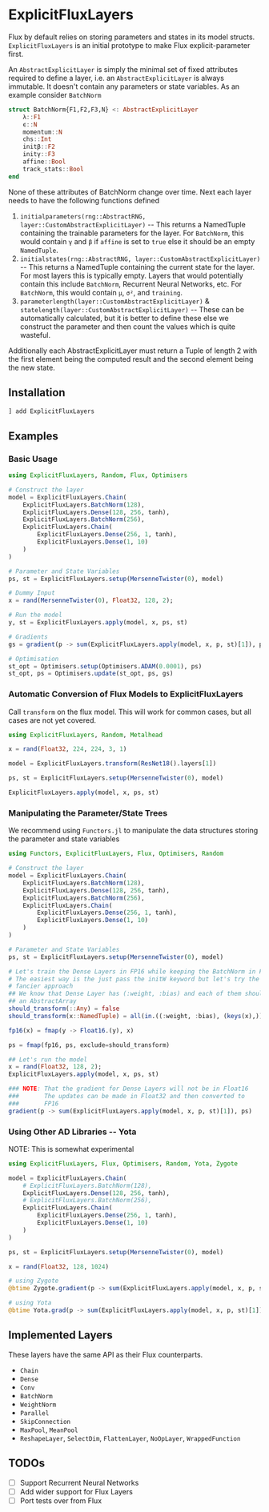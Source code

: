 # ExplicitFluxLayers

Flux by default relies on storing parameters and states in its model structs. `ExplicitFluxLayers` is an initial prototype
to make Flux explicit-parameter first.

An `AbstractExplicitLayer` is simply the minimal set of fixed attributes required to define a layer, i.e. an `AbstractExplicitLayer` is
always immutable. It doesn't contain any parameters or state variables. As an example consider `BatchNorm`

```julia
struct BatchNorm{F1,F2,F3,N} <: AbstractExplicitLayer
    λ::F1
    ϵ::N
    momentum::N
    chs::Int
    initβ::F2
    initγ::F3
    affine::Bool
    track_stats::Bool
end
```

None of these attributes of BatchNorm change over time. Next each layer needs to have the following functions defined

1. `initialparameters(rng::AbstractRNG, layer::CustomAbstractExplicitLayer)` -- This returns a NamedTuple containing the trainable
   parameters for the layer. For `BatchNorm`, this would contain `γ` and `β` if `affine` is set to `true` else it should
   be an empty `NamedTuple`.
2. `initialstates(rng::AbstractRNG, layer::CustomAbstractExplicitLayer)` -- This returns a NamedTuple containing the current
   state for the layer. For most layers this is typically empty. Layers that would potentially contain this include
   `BatchNorm`, Recurrent Neural Networks, etc. For `BatchNorm`, this would contain `μ`, `σ²`, and `training`.
3. `parameterlength(layer::CustomAbstractExplicitLayer)` & `statelength(layer::CustomAbstractExplicitLayer)` -- These can be automatically
   calculated, but it is better to define these else we construct the parameter and then count the values which is quite
   wasteful.

Additionally each AbstractExplicitLayer must return a Tuple of length 2 with the first element being the computed result and the
second element being the new state.

## Installation

```julia
] add ExplicitFluxLayers
```

## Examples
### Basic Usage

```julia
using ExplicitFluxLayers, Random, Flux, Optimisers

# Construct the layer
model = ExplicitFluxLayers.Chain(
    ExplicitFluxLayers.BatchNorm(128),
    ExplicitFluxLayers.Dense(128, 256, tanh),
    ExplicitFluxLayers.BatchNorm(256),
    ExplicitFluxLayers.Chain(
        ExplicitFluxLayers.Dense(256, 1, tanh),
        ExplicitFluxLayers.Dense(1, 10)
    )
)

# Parameter and State Variables
ps, st = ExplicitFluxLayers.setup(MersenneTwister(0), model)

# Dummy Input
x = rand(MersenneTwister(0), Float32, 128, 2);

# Run the model
y, st = ExplicitFluxLayers.apply(model, x, ps, st)

# Gradients
gs = gradient(p -> sum(ExplicitFluxLayers.apply(model, x, p, st)[1]), ps)[1]

# Optimisation
st_opt = Optimisers.setup(Optimisers.ADAM(0.0001), ps)
st_opt, ps = Optimisers.update(st_opt, ps, gs)
```

### Automatic Conversion of Flux Models to ExplicitFluxLayers

Call `transform` on the flux model. This will work for common cases, but all cases are not yet covered.

```julia
using ExplicitFluxLayers, Random, Metalhead

x = rand(Float32, 224, 224, 3, 1)

model = ExplicitFluxLayers.transform(ResNet18().layers[1])

ps, st = ExplicitFluxLayers.setup(MersenneTwister(0), model)

ExplicitFluxLayers.apply(model, x, ps, st)
```

### Manipulating the Parameter/State Trees

We recommend using `Functors.jl` to manipulate the data structures storing the parameter and state
variables

```julia
using Functors, ExplicitFluxLayers, Flux, Optimisers, Random

# Construct the layer
model = ExplicitFluxLayers.Chain(
    ExplicitFluxLayers.BatchNorm(128),
    ExplicitFluxLayers.Dense(128, 256, tanh),
    ExplicitFluxLayers.BatchNorm(256),
    ExplicitFluxLayers.Chain(
        ExplicitFluxLayers.Dense(256, 1, tanh),
        ExplicitFluxLayers.Dense(1, 10)
    )
)

# Parameter and State Variables
ps, st = ExplicitFluxLayers.setup(MersenneTwister(0), model)

# Let's train the Dense Layers in FP16 while keeping the BatchNorm in FP32
# The easiest way is the just pass the initW keyword but let's try the
# fancier approach
## We know that Dense Layer has (:weight, :bias) and each of them should be
## an AbstractArray
should_transform(::Any) = false
should_transform(x::NamedTuple) = all(in.((:weight, :bias), (keys(x),))) && all(Functors.isleaf, values(x))

fp16(x) = fmap(y -> Float16.(y), x)

ps = fmap(fp16, ps, exclude=should_transform)

## Let's run the model
x = rand(Float32, 128, 2);
ExplicitFluxLayers.apply(model, x, ps, st)

### NOTE: That the gradient for Dense Layers will not be in Float16
###       The updates can be made in Float32 and then converted to
###       FP16
gradient(p -> sum(ExplicitFluxLayers.apply(model, x, p, st)[1]), ps)
```

### Using Other AD Libraries -- Yota

NOTE: This is somewhat experimental

```julia
using ExplicitFluxLayers, Flux, Optimisers, Random, Yota, Zygote

model = ExplicitFluxLayers.Chain(
    # ExplicitFluxLayers.BatchNorm(128),
    ExplicitFluxLayers.Dense(128, 256, tanh),
    # ExplicitFluxLayers.BatchNorm(256),
    ExplicitFluxLayers.Chain(
        ExplicitFluxLayers.Dense(256, 1, tanh),
        ExplicitFluxLayers.Dense(1, 10)
    )
)

ps, st = ExplicitFluxLayers.setup(MersenneTwister(0), model)

x = rand(Float32, 128, 1024)

# using Zygote
@btime Zygote.gradient(p -> sum(ExplicitFluxLayers.apply(model, x, p, st)[1]), ps)[1]  # 7.858 ms (2002 allocations: 26.95 MiB)

# using Yota
@btime Yota.grad(p -> sum(ExplicitFluxLayers.apply(model, x, p, st)[1]), ps)[2][2]  # 
```

## Implemented Layers

These layers have the same API as their Flux counterparts.

* `Chain`
* `Dense`
* `Conv`
* `BatchNorm`
* `WeightNorm`
* `Parallel`
* `SkipConnection`
* `MaxPool`, `MeanPool`
* `ReshapeLayer`, `SelectDim`, `FlattenLayer`, `NoOpLayer`, `WrappedFunction`

## TODOs

- [ ] Support Recurrent Neural Networks
- [ ] Add wider support for Flux Layers
- [ ] Port tests over from Flux
